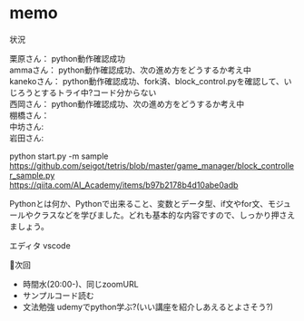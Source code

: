 # memo

状況  

栗原さん： python動作確認成功  
ammaさん： python動作確認成功、次の進め方をどうするか考え中   
kanekoさん： python動作確認成功、fork済、block_control.pyを確認して、いじろうとするトライ中?コード分からない  
西岡さん： python動作確認成功、次の進め方をどうするか考え中  
棚橋さん：   
中坊さん:  
岩田さん:   

python start.py -m sample  
https://github.com/seigot/tetris/blob/master/game_manager/block_controller_sample.py  
https://qiita.com/AI_Academy/items/b97b2178b4d10abe0adb  

Pythonとは何か、Pythonで出来ること、変数とデータ型、if文やfor文、モジュールやクラスなどを学びました。どれも基本的な内容ですので、しっかり押さえましょう。  　

エディタ vscode

🔶次回  
- 時間水(20:00-)、同じzoomURL  
- サンプルコード読む  
- 文法勉強 udemyでpython学ぶ?(いい講座を紹介しあえるとよさそう?)  

